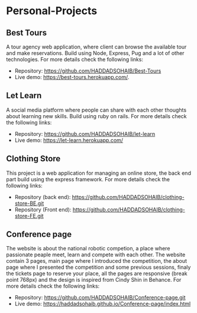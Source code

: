 # Personal-Projects

## Best Tours

A tour agency web application, where client can browse the available tour and make reservations. Build using Node, Express, Pug and a lot of other technologies. For more details check the following links:
- Repository: https://github.com/HADDADSOHAIB/Best-Tours
- Live demo: https://best-tours.herokuapp.com/.

## Let Learn

A social media platform where people can share with each other thoughts about learning new skills. Build using ruby on rails. For more details check the following links:
- Repository: https://github.com/HADDADSOHAIB/let-learn
- Live demo: https://let-learn.herokuapp.com/

## Clothing Store

This project is a web application for managing an online store, the back end part build using the express framework.
For more details check the following links:
- Repository (back end): https://github.com/HADDADSOHAIB/clothing-store-BE.git
- Repository (Front end): https://github.com/HADDADSOHAIB/clothing-store-FE.git

## Conference page

The website is about the national robotic competion, a place where passionate peaple meet, learn and compete with each other. The website contain 3 pages, main page where I introduced the competition, the about page where I presented the competition and some previous sessions, finaly the tickets page to reserve your place, all the pages are responsive (break point 768px) and the design is inspired from Cindy Shin in Behance.
For more details check the following links:
- Repository: https://github.com/HADDADSOHAIB/Conference-page.git
- Live demo: https://haddadsohaib.github.io/Conference-page/index.html


